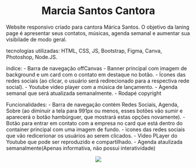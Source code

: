 <h1 align="center">Marcia Santos Cantora</h1>

Website responsivo criado para cantora Márica Santos. O objetivo da laning page é apresentar seus contatos, músicas, agenda semanal e aumentar sua visibilade de modo geral.

tecnologias utilizadas: HTML, CSS, JS, Bootstrap, Figma, Canva, Photoshop, Node.JS.

índice: - Barra de navegação offCanvas
        - Banner principal com imagem de background e um card com o contato em destaque no botão.
        - Ícones das redes sociais (ao clicar, o usuário será redirecionado para a respectiva rede social).
        - Youtube video player com a música de lançamento.
        - Agenda semanal que será atualizada semanalmente.
        - Rodapé copyright

Funcionalidades: - Barra de navegação contém Redes Sociais, Agenda, Sobre (ao diminuir a tela para 991px ou menos, esses botões vão sumir e aparecerá o botão hambúrguer, que mostrará estas opções novamente).
                 - Botão para entrar em contato com a empresa no card que está dentro do container principal  com uma imagem de fundo.
                 - ìcones das redes sociais que vão redicerionar os usuários ao serem clicados.
                 - Video PLayer do Youtube que pode ser reproduzido e compartilhado.
                 - Agenda ataulizada semanalmente(Apenas informativa, não possui interatividade)

<p align="center"><img loading="lazy" src="http://img.shields.io/static/v1?label=STATUS&message=EM%20DESENVOLVIMENTO&color=GREEN&style=for-the-badge"/></p>